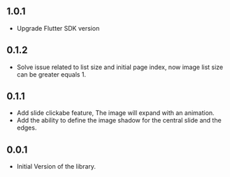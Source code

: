 ## 1.0.1

- Upgrade Flutter SDK version

## 0.1.2

- Solve issue related to list size and initial page index, now image list size can be greater equals 1.

## 0.1.1

- Add slide clickabe feature, The image will expand with an animation.
- Add the ability to define the image shadow for the central slide and the edges.

## 0.0.1

- Initial Version of the library.
